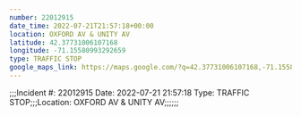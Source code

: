 ```yaml
---
number: 22012915
date_time: 2022-07-21T21:57:18+00:00
location: OXFORD AV & UNITY AV
latitude: 42.37731006107168
longitude: -71.15580993292659
type: TRAFFIC STOP
google_maps_link: https://maps.google.com/?q=42.37731006107168,-71.15580993292659
---
```


;;;Incident #: 22012915  Date: 2022-07-21 21:57:18   Type: TRAFFIC STOP;;;Location: OXFORD AV & UNITY AV;;;;;;
